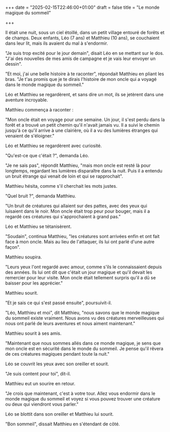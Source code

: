 +++ 
date = "2025-02-15T22:46:00+01:00"
draft = false
title = "Le monde magique du sommeil"

+++ 

Il était une nuit, sous un ciel étoillé, dans un petit village entouré de forêts et de champs. Deux enfants, Léo (7 ans) et Matthieu (10 ans), se couchaient dans leur lit, mais ils avaient du mal à s'endormir.

"Je suis trop excité pour le jour demain", disait Léo en se mettant sur le dos. "J'ai des nouvelles de mes amis de campagne et je vais leur envoyer un dessin".

"Et moi, j'ai une belle histoire à te raconter", répondait Matthieu en pliant les bras. "Je t'as promis que je te dirais l'histoire de mon oncle qui a voyagé dans le monde magique du sommeil."

Léo et Matthieu se regardèrent, et sans dire un mot, ils se jetèrent dans une aventure incroyable.

Matthieu commença à raconter :

"Mon oncle était en voyage pour une semaine. Un jour, il s'est perdu dans la forêt et a trouvé un petit chemin qu'il n'avait jamais vu. Il a suivi le chemin jusqu'à ce qu'il arrive à une clairière, où il a vu des lumières étranges qui venaient de s'éloigner."

Léo et Matthieu se regardèrent avec curiosité.

"Qu'est-ce que c'était ?", demanda Léo.

"Je ne sais pas", répondit Matthieu, "mais mon oncle est resté là pour longtemps, regardant les lumières disparaître dans la nuit. Puis il a entendu un bruit étrange qui venait de loin et qui se rapprochait".

Matthieu hésita, comme s'il cherchait les mots justes.

"Quel bruit ?", demanda Matthieu.

"Un bruit de créatures qui allaient sur des pattes, avec des yeux qui luisaient dans le noir. Mon oncle était trop peur pour bouger, mais il a regardé ces créatures qui s'approchaient à grand pas."

Léo et Matthieu se tétanisèrent.

"Soudain", continua Matthieu, "les créatures sont arrivées enfin et ont fait face à mon oncle. Mais au lieu de l'attaquer, ils lui ont parlé d'une autre façon".

Matthieu soupira.

"Leurs yeux l'ont regardé avec amour, comme s'ils le connaissaient depuis des années. Ils lui ont dit que c'était un jour magique et qu'il devait les remercier pour leur visite. Mon oncle était tellement surpris qu'il a dû se baisser pour les apprécier."

Matthieu sourit.

"Et je sais ce qui s'est passé ensuite", poursuivit-il.

"Léo, Matthieu et moi", dit Matthieu, "nous savons que le monde magique du sommeil existe vraiment. Nous avons vu des créatures merveilleuses qui nous ont parlé de leurs aventures et nous aiment maintenant."

Matthieu sourit à ses amis.

"Maintenant que nous sommes allés dans ce monde magique, je sens que mon oncle est en sécurité dans le monde du sommeil. Je pense qu'il rêvera de ces créatures magiques pendant toute la nuit."

Léo se couvrit les yeux avec son oreiller et sourit.

"Je suis content pour toi", dit-il.

Matthieu eut un sourire en retour.

"Je crois que maintenant, c'est à votre tour. Allez vous endormir dans le monde magique du sommeil et voyez si vous pouvez trouver une créature ou deux qui viendront vous parler."

Léo se blottit dans son oreiller et Matthieu lui sourit.

"Bon sommeil",
dissait Matthieu en s'étendant de côté.
